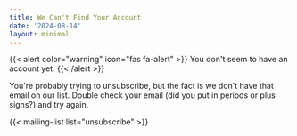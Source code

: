 ```yaml
---
title: We Can't Find Your Account
date: '2024-08-14'
layout: minimal
---
```


{{< alert color="warning" icon="fas fa-alert" >}}
    You don't seem to have an account yet.
{{< /alert >}}

You're probably trying to unsubscribe, but the fact is we don't have that email on our list. Double check your email (did you put in periods or plus signs?) and try again.

{{< mailing-list list="unsubscribe" >}}
